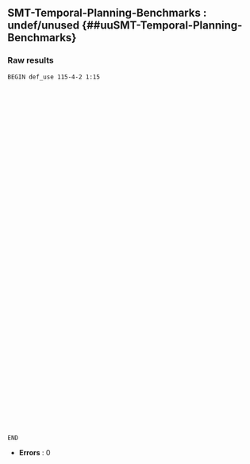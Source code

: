 ## SMT-Temporal-Planning-Benchmarks : undef/unused {##uuSMT-Temporal-Planning-Benchmarks}
### Raw results


~~~
BEGIN def_use 115-4-2 1:15



















































END
~~~

* **Errors** : 0

